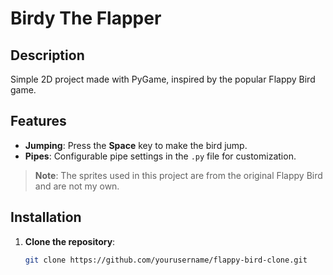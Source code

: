 # Birdy The Flapper

## Description

Simple 2D project made with PyGame, inspired by the popular Flappy Bird game.

## Features

- **Jumping**: Press the **Space** key to make the bird jump.
- **Pipes**: Configurable pipe settings in the `.py` file for customization.

> **Note**: The sprites used in this project are from the original Flappy Bird and are not my own.

## Installation

1. **Clone the repository**:

   ```bash
   git clone https://github.com/yourusername/flappy-bird-clone.git
